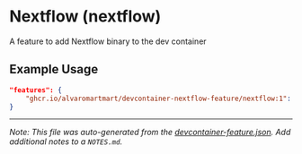 
# Nextflow (nextflow)

A feature to add Nextflow binary to the dev container

## Example Usage

```json
"features": {
    "ghcr.io/alvaromartmart/devcontainer-nextflow-feature/nextflow:1": {}
}
```





---

_Note: This file was auto-generated from the [devcontainer-feature.json](https://github.com/alvaromartmart/devcontainer-nextflow-feature/blob/main/src/nextflow/devcontainer-feature.json).  Add additional notes to a `NOTES.md`._
